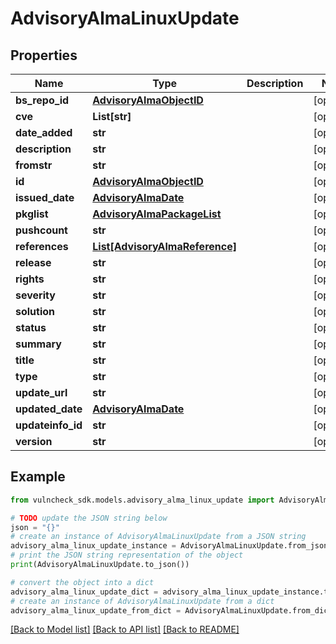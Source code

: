 # AdvisoryAlmaLinuxUpdate


## Properties

Name | Type | Description | Notes
------------ | ------------- | ------------- | -------------
**bs_repo_id** | [**AdvisoryAlmaObjectID**](AdvisoryAlmaObjectID.md) |  | [optional] 
**cve** | **List[str]** |  | [optional] 
**date_added** | **str** |  | [optional] 
**description** | **str** |  | [optional] 
**fromstr** | **str** |  | [optional] 
**id** | [**AdvisoryAlmaObjectID**](AdvisoryAlmaObjectID.md) |  | [optional] 
**issued_date** | [**AdvisoryAlmaDate**](AdvisoryAlmaDate.md) |  | [optional] 
**pkglist** | [**AdvisoryAlmaPackageList**](AdvisoryAlmaPackageList.md) |  | [optional] 
**pushcount** | **str** |  | [optional] 
**references** | [**List[AdvisoryAlmaReference]**](AdvisoryAlmaReference.md) |  | [optional] 
**release** | **str** |  | [optional] 
**rights** | **str** |  | [optional] 
**severity** | **str** |  | [optional] 
**solution** | **str** |  | [optional] 
**status** | **str** |  | [optional] 
**summary** | **str** |  | [optional] 
**title** | **str** |  | [optional] 
**type** | **str** |  | [optional] 
**update_url** | **str** |  | [optional] 
**updated_date** | [**AdvisoryAlmaDate**](AdvisoryAlmaDate.md) |  | [optional] 
**updateinfo_id** | **str** |  | [optional] 
**version** | **str** |  | [optional] 

## Example

```python
from vulncheck_sdk.models.advisory_alma_linux_update import AdvisoryAlmaLinuxUpdate

# TODO update the JSON string below
json = "{}"
# create an instance of AdvisoryAlmaLinuxUpdate from a JSON string
advisory_alma_linux_update_instance = AdvisoryAlmaLinuxUpdate.from_json(json)
# print the JSON string representation of the object
print(AdvisoryAlmaLinuxUpdate.to_json())

# convert the object into a dict
advisory_alma_linux_update_dict = advisory_alma_linux_update_instance.to_dict()
# create an instance of AdvisoryAlmaLinuxUpdate from a dict
advisory_alma_linux_update_from_dict = AdvisoryAlmaLinuxUpdate.from_dict(advisory_alma_linux_update_dict)
```
[[Back to Model list]](../README.md#documentation-for-models) [[Back to API list]](../README.md#documentation-for-api-endpoints) [[Back to README]](../README.md)


